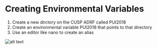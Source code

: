 # Creating Environmental Variables
1. Create a new dirctory on the CUSP ADRF called PUI2018
2. Create an environmental variable PUI2018 that points to that directory 
3. Use an editor like nano to  create an alias

![alt text](https://github.com/mengyunli0220/PUI2018_ml6506/blob/master/HW1_ml6506/bashrc-Mengyun%20Li.png)

